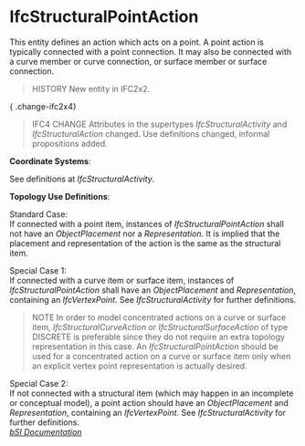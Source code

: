 IfcStructuralPointAction
========================
This entity defines an action which acts on a point. A point action is
typically connected with a point connection. It may also be connected with a
curve member or curve connection, or surface member or surface connection.  
  
> HISTORY  New entity in IFC2x2.  
  
{ .change-ifc2x4}  
> IFC4 CHANGE  Attributes in the supertypes _IfcStructuralActivity_ and
> _IfcStructuralAction_ changed. Use definitions changed, informal
> propositions added.  
  
****Coordinate Systems****:  
  
See definitions at _IfcStructuralActivity_.  
  
****Topology Use Definitions****:  
  
Standard Case:  
If connected with a point item, instances of _IfcStructuralPointAction_ shall
not have an _ObjectPlacement_ nor a _Representation_. It is implied that the
placement and representation of the action is the same as the structural item.  
  
Special Case 1:  
If connected with a curve item or surface item, instances of
_IfcStructuralPointAction_ shall have an _ObjectPlacement_ and
_Representation_, containing an _IfcVertexPoint_. See _IfcStructuralActivity_
for further definitions.  
  
> NOTE  In order to model concentrated actions on a curve or surface item,
> _IfcStructuralCurveAction_ or _IfcStructuralSurfaceAction_ of type DISCRETE
> is preferable since they do not require an extra topology representation in
> this case. An _IfcStructuralPointAction_ should be used for a concentrated
> action on a curve or surface item only when an explicit vertex point
> representation is actually desired.  
  
Special Case 2:  
If not connected with a structural item (which may happen in an incomplete or
conceptual model), a point action should have an _ObjectPlacement_ and
_Representation_, containing an _IfcVertexPoint_. See _IfcStructuralActivity_
for further definitions.  
[ _bSI
Documentation_](https://standards.buildingsmart.org/IFC/DEV/IFC4_2/FINAL/HTML/schema/ifcstructuralanalysisdomain/lexical/ifcstructuralpointaction.htm)


